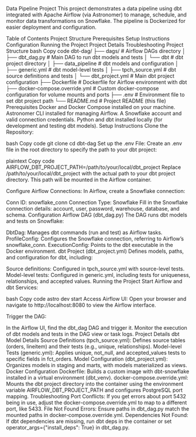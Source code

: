 Data Pipeline Project
This project demonstrates a data pipeline using dbt integrated with Apache Airflow (via Astronomer) to manage, schedule, and monitor data transformations on Snowflake. The pipeline is Dockerized for easier deployment and configuration.

Table of Contents
Project Structure
Prerequisites
Setup Instructions
Configuration
Running the Project
Project Details
Troubleshooting
Project Structure
bash
Copy code
dbt-dag/
├── dags/                   # Airflow DAGs directory
│   ├── dbt_dag.py          # Main DAG to run dbt models and tests
│   └── dbt                 # dbt project directory
│       ├── data_pipeline   # dbt models and configuration
│       ├── generic.yml     # dbt model-level tests
│       ├── tpch_source.yml # dbt source definitions and tests
│       └── dbt_project.yml # Main dbt project configuration
├── Dockerfile              # Dockerfile for Airflow environment with dbt
├── docker-compose.override.yml # Custom docker-compose configuration for volume mounts and ports
├── .env                    # Environment file to set dbt project path
└── README.md               # Project README (this file)
Prerequisites
Docker and Docker Compose installed on your machine.
Astronomer CLI installed for managing Airflow.
A Snowflake account and valid connection credentials.
Python and dbt installed locally (for development and testing dbt models).
Setup Instructions
Clone the Repository:

bash
Copy code
git clone <repository-url>
cd dbt-dag
Set up the .env File: Create an .env file in the root directory to specify the path to your dbt project:

plaintext
Copy code
AIRFLOW_DBT_PROJECT_PATH=/path/to/your/local/dbt_project
Replace /path/to/your/local/dbt_project with the actual path to your dbt project directory. This path will be mounted in the Airflow container.

Configure Airflow Connections: In Airflow, create a Snowflake connection:

Conn ID: snowflake_conn
Connection Type: Snowflake
Fill in the Snowflake connection details: account, user, password, warehouse, database, and schema.
Configuration
Airflow DAG (dbt_dag.py)
The DAG runs dbt models and tests on Snowflake:

DbtDag: Manages dbt commands (run and test) as Airflow tasks.
ProfileConfig: Configures the Snowflake connection, referring to Airflow’s snowflake_conn.
ExecutionConfig: Points to the dbt executable in the Docker environment.
dbt Project (dbt_project.yml)
Defines models, paths, and configuration for dbt, including:

Source definitions: Configured in tpch_source.yml with source-level tests.
Model-level tests: Configured in generic.yml, including tests for uniqueness, relationships, and accepted values.
Running the Project
Start Airflow and dbt Services:

bash
Copy code
astro dev start
Access Airflow UI: Open your browser and navigate to http://localhost:8080 to view the Airflow interface.

Trigger the DAG:

In the Airflow UI, find the dbt_dag DAG and trigger it.
Monitor the execution of dbt models and tests in the DAG view or task logs.
Project Details
dbt Model Details
Source Definitions (tpch_source.yml): Defines source tables (orders, lineitem) and their tests (e.g., unique, relationships).
Model-level Tests (generic.yml): Applies unique, not_null, and accepted_values tests to specific fields in fct_orders.
Model Configuration (dbt_project.yml): Organizes models in staging and marts, with models materialized as views.
Docker Configuration
Dockerfile: Builds a custom image with dbt-snowflake installed in a virtual environment (dbt_venv).
docker-compose.override.yml: Mounts the dbt project directory into the container using the environment variable AIRFLOW_DBT_PROJECT_PATH and configures PostgreSQL port mapping.
Troubleshooting
Port Conflicts: If you get errors about port 5432 being in use, adjust the docker-compose.override.yml to map to a different port, like 5433.
File Not Found Errors: Ensure paths in dbt_dag.py match the mounted paths in docker-compose.override.yml.
Dependencies Not Found: If dbt dependencies are missing, run dbt deps in the container or set operator_args={"install_deps": True} in dbt_dag.py.
